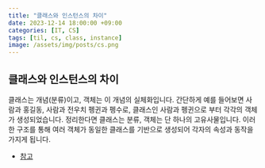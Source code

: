 ```yaml
---
title: "클래스와 인스턴스의 차이"
date: 2023-12-14 18:00:00 +09:00
categories: [IT, CS]
tags: [til, cs, class, instance]
image: /assets/img/posts/cs.png
---
```


## 클래스와 인스턴스의 차이
클래스는 개념(분류)이고, 객체는 이 개념의 실체화입니다. 간단하게 예를 들어보면 사람과 홍길동, 사람과 전우치 펭귄과 펭수로, 클래스인 사람과 펭귄으로 부터 각각의 객체가 생성되었습니다. 정리한다면 클래스는 분류, 객체는 단 하나의 고유사물입니다. 이러한 구조를 통해 여러 객체가 동일한 클래스를 기반으로 생성되어 각자의 속성과 동작을 가지게 됩니다.

+ [참고](https://honge7694.github.io/posts/object-oriented-class-object/)